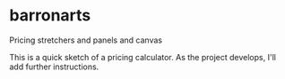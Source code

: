 # barronarts
Pricing stretchers and panels and canvas

This is a quick sketch of a pricing calculator. As the project develops, I'll add further instructions.
